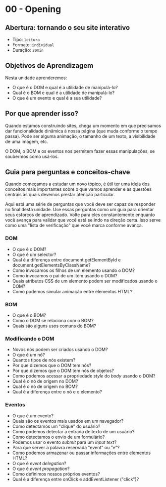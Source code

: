 # 00 - Opening

## Abertura: tornando o seu site interativo

* Tipo: `leitura`
* Formato: `individual`
* Duração: `20min`

## Objetivos de Aprendizagem

Nesta unidade aprenderemos:

* O que é o DOM e qual é a utilidade de manipulá-lo?
* Qual é o BOM e qual é a utilidade de manipulá-lo?
* O que é um evento e qual é a sua utilidade?

## Por que aprender isso?

Quando estamos construindo sites, chega um momento em que precisamos dar funcionalidade dinâmica à nossa página \(que muda conforme o tempo passa\). Pode ser alguma animação, o tamanho de um texto, a visibilidade de uma imagem, etc.

O DOM, o BOM e os eventos nos permitem fazer essas manipulações, se soubermos como usá-los.

## Guia para perguntas e conceitos-chave

Quando começamos a estudar um novo tópico, é útil ter uma ideia dos conceitos mais importantes sobre o que vamos aprender e as questões centrais às quais devemos prestar atenção particular.

Aqui está uma série de perguntas que você deve ser capaz de responder no final desta unidade. Use essas perguntas como um guia para orientar seus esforços de aprendizado. Volte para eles constantemente enquanto você avança para validar que você está se indo na direção certa. Isso serve como uma "lista de verificação" que você marca conforme avança.

### DOM

* O que é o DOM?
* O que é um selector?
* Qual é a diferença entre document.getElementById e document.getElementsByClassName?
* Como invocamos os filhos de um elemento usando o DOM?
* Como invocamos o pai de um item usando o DOM?
* Quais atributos CSS de um elemento podem ser modificados usando o DOM?
* Como podemos simular animação entre elementos HTML?

### BOM

* O que é o BOM?
* Como o DOM se relaciona com o BOM?
* Quais são alguns usos comuns do BOM?

### Modificando o DOM

* Novos nós podem ser criados usando o DOM?
* O que é um nó?
* Quantos tipos de nós existem?
* Por que dizemos que o DOM tem nós?
* Por que dizemos que o DOM tem nós de objetos?
* Como podemos acessar a propriedade _style_ do _body_ usando o DOM?
* Qual é o nó de origem no DOM?
* Qual é o nó de origem no BOM?
* Qual é a diferença entre o nó e o elemento?

### Eventos

* O que é um evento?
* Quais são os eventos mais usados ​​em um navegador?
* Como detectamos um "clique" do usuário?
* Como podemos detectar a entrada de texto de um usuário?
* Como detectamos o envio de um formulário?
* Podemos usar o evento _submit_ para um _input text_?
* Para que server a palavra reservada "event" ou "e"?
* Como podemos armazenar ou passar informações entre elementos HTML?
* O que é _event delegation_?
* O que é _event propagation_?
* Como definimos nossos próprios eventos?
* Qual é a diferença entre onClick e addEventListener \("click"\)?

